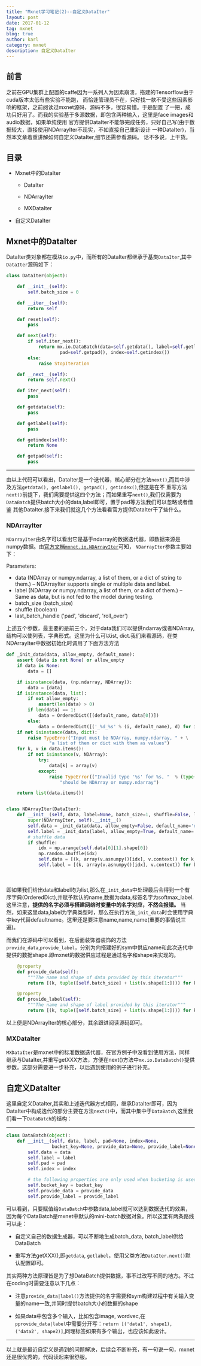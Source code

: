 ```yaml
---
title: "Mxnet学习笔记(2)--自定义DataIter"
layout: post
date: 2017-01-12
tag: mxnet
blog: true
author: karl
category: mxnet
description: 自定义DataIter
---   
```


## 前言　　

之前在GPU集群上配置的caffe因为一系列人为因素崩溃，搭建的Tensorflow由于cuda版本太低有些实验不能跑，
而恰逢管理员不在，只好找一款不受这些因素影响的框架，之前阅读过mxnet源码，源码不多，很容易懂。于是配置
了一把，成功只好用了。而我的实验基于多源数据，即包含两种输入，这里是face images和audio数据，如果单纯使用
官方提供DataIter不能够完成任务，只好自己写(由于数据较大，直接使用NDArrayIter不现实，不如直接自己重新设计
一种DataIter)，当然本文章着重讲解如何自定义DataIter,细节还需参看源码。
话不多说，上干货。

## 目录　　

* Mxnet中的DataIter
    * DataIter  

    * NDArrayIter  

    * MXDataIter  


* 自定义DataIter  

## Mxnet中的DataIter  

DataIter类对象都在模块`io.py`中，而所有的DataIter都继承于基类`DataIter`,其中`DataIter`源码如下：　　

```python
class DataIter(object):

    def __init__(self):
        self.batch_size = 0

    def __iter__(self):
        return self

    def reset(self):
        pass

    def next(self):
        if self.iter_next():
            return mx.io.DataBatch(data=self.getdata(), label=self.getlabel(), \
                    pad=self.getpad(), index=self.getindex())
        else:
            raise StopIteration

    def __next__(self):
        return self.next()

    def iter_next(self):
        pass

    def getdata(self):
        pass

    def getlabel(self):
        pass

    def getindex(self):
        return None

    def getpad(self):
        pass
```  

---  

由以上代码可以看出，DataIter是一个迭代器，核心部分在方法`next()`,而其中涉及方法`getdata(), getlabel(), getpad(), getindex()`,但这是在不
重写方法`next()`前提下，我们需要提供这四个方法；而如果重写`next()`,我们仅需要为`DataBatch`提供batch大小的data,label即可，置于pad等方法我们可以忽略或者借鉴
其他DataIter.接下来我们就这几个方法看看官方提供DataIter干了些什么。　　

### NDArrayIter  
`NDarrayIter`由名字可以看出它是基于ndarray的数据迭代器，即数据来源是numpy数据。由[官方文档`mxnet.io.NDArrayIter`](http://mxnet.io/api/python/io.html#mxnet.io.NDArrayIter)可知，
`NDarrayIter`参数主要如下：　　

Parameters:   

* data (NDArray or numpy.ndarray, a list of them, or a dict of string to them.) – NDArrayIter supports single or multiple data and label.  
* label (NDArray or numpy.ndarray, a list of them, or a dict of them.) – Same as data, but is not fed to the model during testing.  
* batch_size (batch_size)  
* shuffle (boolean)  
* last_batch_handle ('pad', 'discard', 'roll_over')  

上述五个参数，最主要的是前三个，对于data我们可以提供ndarray或者NDArray,结构可以使列表，字典形式。这里为什么可以ist, dict.我们来看源码，在类NDArrayIter中数据初始化时调用了下面方法方法  


```python  
def _init_data(data, allow_empty, default_name):
    assert (data is not None) or allow_empty
    if data is None:
        data = []

    if isinstance(data, (np.ndarray, NDArray)):
        data = [data]
    if isinstance(data, list):
        if not allow_empty:
            assert(len(data) > 0)
        if len(data) == 1:
            data = OrderedDict([(default_name, data[0])])
        else:
            data = OrderedDict([('_%d_%s' % (i, default_name), d) for i, d in enumerate(data)])
    if not isinstance(data, dict):
        raise TypeError("Input must be NDArray, numpy.ndarray, " + \
                "a list of them or dict with them as values")
    for k, v in data.items():
        if not isinstance(v, NDArray):
            try:
                data[k] = array(v)
            except:
                raise TypeError(("Invalid type '%s' for %s, "  % (type(v), k)) + \
                    "should be NDArray or numpy.ndarray")

    return list(data.items())


class NDArrayIter(DataIter):
    def __init__(self, data, label=None, batch_size=1, shuffle=False, last_batch_handle='pad'):
        super(NDArrayIter, self).__init__()
        self.data = _init_data(data, allow_empty=False, default_name='data')
        self.label = _init_data(label, allow_empty=True, default_name='softmax_label')
        # shuffle data
        if shuffle:
            idx = np.arange(self.data[0][1].shape[0])
            np.random.shuffle(idx)
            self.data = [(k, array(v.asnumpy()[idx], v.context)) for k, v in self.data]
            self.label = [(k, array(v.asnumpy()[idx], v.context)) for k, v in self.label]
```  

　

即如果我们给出data和label均为list,那么在`_init_data`中处理最后会得到一个有序字典(OrderedDict),并赋予默认的name,数据为data,标签名字为softmax_label.这里注意，**提供的名字必须与搭建网络时变量中的名字对应，不然会报错。**
当然，如果这里data,label为字典类型时，那么在执行方法`_init_data`时会使用字典中key代替defaultname。这里还是要注意name,name,name(重要的事情说三遍)。　　

而我们在源码中可以看到，在后面装饰器装饰的方法`provide_data`,`provide_label`，分别为向搭建好的sym中供应name和此次迭代中提供的数据shape.即mxnet的数据供应过程是通过名字和shape来实现的。　　

```python
    @property
    def provide_data(self):
        """The name and shape of data provided by this iterator"""
        return [(k, tuple([self.batch_size] + list(v.shape[1:]))) for k, v in self.data]

    @property
    def provide_label(self):
        """The name and shape of label provided by this iterator"""
        return [(k, tuple([self.batch_size] + list(v.shape[1:]))) for k, v in self.label]
```  

以上便是NDArrayIter的核心部分，其余跟进阅读源码即可。　　

### MXDataIter  

`MXDataIter`是mxnet中的标准数据迭代器，在官方例子中没看到使用方法，同样继承与DataIter,并重写getXXX方法，方便在next()方法中`mx.io.DataBatch()`提供参数。这部分需要进一步补充，以后遇到使用的例子进行补充。  

## 自定义DataIter  

这里自定义DataIter,其实和上述迭代器方式相同，继承DataIter即可，因为DataIter中构成迭代的部分主要在方法`next()`中，而其中集中于`DataBatch`,这里我们看一下`DataBatch`的结构：　　

---  
```python
class DataBatch(object):
    def __init__(self, data, label, pad=None, index=None,
                 bucket_key=None, provide_data=None, provide_label=None):
        self.data = data
        self.label = label
        self.pad = pad
        self.index = index

        # the following properties are only used when bucketing is used
        self.bucket_key = bucket_key
        self.provide_data = provide_data
        self.provide_label = provide_label
```   

可以看到，只要赋值给`DataBatch`中参数data,label就可以达到数据迭代的效果，因为每个DataBatch是mxnet中默认的mini-batch数据对象。所以这里有两条路线可以走：　  

* 自定义自己的数据生成器，可以不断地生成batch_data, batch_label供给DataBatch    

* 重写方法getXXX(),即`getdata`, `getlabel`，使用父类方法`DataIter.next()`默认配置即可。　　

其实两种方法原理皆是为了想DataBatch提供数据，事不过改写不同的地方。不过在coding时需要注意以下几点：　　

* 注意`provide_data|label()`方法提供的名字需要和sym构建过程中有关输入变量的name一致,并同时提供batch大小的数据的shape　　

* 如果data中包含多个输入，比如包含image, wordvec,在`pprovide_data|label`中需要分开写：`return [('data1', shape1), ('data2', shape2)]`,同理标签如果有多个输出，也应该如此设计。　　


---  
以上就是最近自定义是遇到的问题解决，后续会不断补充，有一句说一句，mxnet还是很优秀的，代码读起来很舒服。
